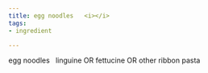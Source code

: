 ```yaml
---
title: egg noodles   <i></i>
tags:
- ingredient

---
```

egg noodles   linguine OR fettucine OR other ribbon pasta
